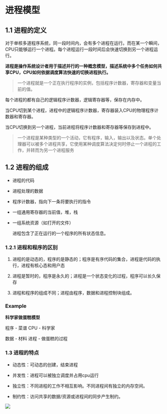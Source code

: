 # 进程模型

## 1.1 进程的定义

对于单核多道程序系统，同一段时间内，会有多个进程在运行。而在某一个瞬间，CPU只能够运行一个进程。每个进程运行一段时间后会快速切换到另一个进程运行。

**进程是操作系统设计者用于描述并行的一种概念模型，描述系统中多个任务如何共享CPU，CPU如何依据调度算法快速的切换进程执行。**

> 一个进程就是一个正在执行程序的实例，包括程序计数器，寄存器和变量当前的值。

每个进程的都有自己的逻辑程序计数器，逻辑寄存器等，保存在内存中。

当CPU切到某个进程，进程中的逻辑程序计数器，寄存器装入CPU的物理程序计数器和寄存器。

当CPU切换到另一个进程，当前进程将程序计数器和寄存器等保存到进程中。

> 一个进程是某种类型的一个活动，它有程序，输入，输出以及状态。单个处理器可以被多个进程共享，它使用某种调度算法决定何时停止一个进程的工作，并转而为另一个进程服务

## 1.2 进程的组成

- 进程的代码

- 进程处理的数据

- 程序计数器，指向下一条将要执行的指令

- 一组通用寄存器的当前值，堆，栈

- 一组系统资源（如打开的文件）
  
  进程包含了正在运行的一个程序的所有状态信息。

### 1.2.1 进程和程序的区别

1. 进程的是动态的，程序的是静态的；程序是有序代码的集合，进程是代码的执行，进程有核心态和用户态

2. 进程是暂时的，程序是永久的；进程是一个状态变化的过程，程序可以长久保存

3. 进程和程序的组成不同；进程由程序，数据和进程控制块组成。

### Example

**科学家做蛋糕模型**

程序 - 菜谱  CPU - 科学家

数据 - 材料  进程 - 做蛋糕的过程  


### 1.3 进程的特点

- 动态性：可动态的创建，结束进程

- 并发性：进程可以被独立调度并占用cpu运行

- 独立性：不同进程的工作不相互影响。不同进程间有独立的内存空间。

- 制约性：访问共享的数据/资源或进程间的同步产生制约。

![](https://gitee.com/existorlive/exist-or-live-pic/raw/master/%E6%88%AA%E5%B1%8F2020-09-26%20%E4%B8%8B%E5%8D%8811.08.25.png)











